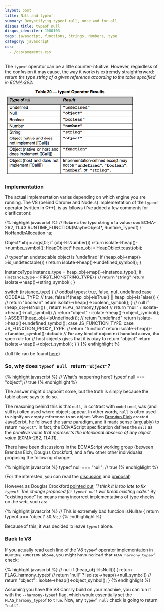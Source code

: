 ```yaml
---
layout: post
title: Null and typeof
summary: Demystifying typeof null, once and for all
disqus_title: typeof_null
disqus_identifer: 1000103
tags: javascript, functions, Strings, Numbers, type
category: javascript
css:
  - /css/pygments.css
---
```


The <code>typeof</code> operator can be a little counter-intuitive.  However, regardless of the confusion it may cause, the way it works is extremely straightforward: *return the type string of a given reference according to the table specified in [ECMA-262](http://www.ecma-international.org/publications/files/ECMA-ST-ARCH/ECMA-262%205th%20edition%20December%202009.pdf)*:

<img src="/images/posts/typeof_table.png" />

### Implementation

The actual implementation varies depending on which engine you are running.  The V8 (behind Chrome and Node.js) implementation of the <code>typeof</code> operator (written in C++), is as follows (I've added a few comments for clarification):

{% highlight javascript %}
// Returns the type string of a value; see ECMA-262, 11.4.3
RUNTIME_FUNCTION(MaybeObject*, Runtime_Typeof) {
  NoHandleAllocation ha;

  Object* obj = args[0];
  if (obj->IsNumber()) return isolate->heap()->number_symbol();
  HeapObject* heap_obj = HeapObject::cast(obj);

  // typeof an undetectable object is 'undefined'
  if (heap_obj->map()->is_undetectable()) {
    return isolate->heap()->undefined_symbol();
  }

  InstanceType instance_type = heap_obj->map()->instance_type();
  if (instance_type < FIRST_NONSTRING_TYPE) {
    // return "string"
    return isolate->heap()->string_symbol();
  }

  switch (instance_type) {
    // oddbal types: true, false, null, undefined
    case ODDBALL_TYPE:
      // true, false
      if (heap_obj->IsTrue() || heap_obj->IsFalse()) {
        // return "boolean"
        return isolate->heap()->boolean_symbol();
      }
      // null
      if (heap_obj->IsNull()) {
        return FLAG_harmony_typeof
            // return "null"
            ? isolate->heap()->null_symbol()
            // return "object"
            : isolate->heap()->object_symbol();
      }
      ASSERT(heap_obj->IsUndefined());
      // return "undefined"
      return isolate->heap()->undefined_symbol();
    case JS_FUNCTION_TYPE:
    case JS_FUNCTION_PROXY_TYPE:
      // return "function"
      return isolate->heap()->function_symbol();
    default:
      // For any kind of object not handled above, the spec rule for
      // host objects gives that it is okay to return "object"
      return isolate->heap()->object_symbol();
  }
}
{% endhighlight %}

(full file can be found <a href="http://code.google.com/searchframe#W9JxUuHYyMg/trunk/src/runtime.cc&q=typeof%20null%20package:v8%5C.googlecode%5C.com">here</a>)

### So, why does <code>typeof null </code> return <code>"object"</code>?

{% highlight javascript %}
// What's happening here?
typeof null === "object"; // true
{% endhighlight %}

The answer might disappoint some, but the truth is simply because the table above says to do so.

The reasoning behind this is that <code>null</code>, in contrast with <code>undefined</code>, was (and still is) often used where objects appear.  In other words, <code>null</code> is often used to signify an empty reference to an object. When [Brendan Eich](http://en.wikipedia.org/wiki/Brendan_Eich) created JavaScript, he followed the same paradigm, and it made sense (arguably) to return <code>"object"</code>.  In fact, the ECMAScript specification defines the <code>null</code> as the *primitive value that represents the intentional absence of any object value* (ECMA-262, 11.4.11).

There have been discussions in the ECMAScript working group (between Brendan Eich, Douglas Crockford, and a few other other individuals) proposing the following change:

{% highlight javascript %}
typeof null === "null"; // true
{% endhighlight %}

(For the interested, you can read the [discussion](http://wiki.ecmascript.org/doku.php?id=discussion:typeof) and [proposal](http://wiki.ecmascript.org/doku.php?id=proposals:typeof))

However, as Douglas Crockford [pointed out](http://wiki.ecmascript.org/doku.php?id=proposals:typeof), *"I think it is too late to fix <code>typeof</code>. The change proposed for <code>typeof null</code> will break existing code."*  By "existing code" he means many incorrect implementations of type checks on the web, such as:

{% highlight javascript %}
// This is extremely bad
function isNull(a) {
  return typeof a == 'object' && !a;
}
{% endhighlight %}

Because of this, it was decided to leave <code>typeof</code> alone.

### Back to V8

If you actually read each line of the V8 <code>typeof</code> operator implementation in <code>RUNTIME_FUNCTION</code> above, you might have noticed that <code>FLAG_harmony_typeof</code> check:

{% highlight javascript %}
// null
if (heap_obj->IsNull()) {
  return FLAG_harmony_typeof
      // return "null"
      ? isolate->heap()->null_symbol()
      // return "object"
      : isolate->heap()->object_symbol();
}
{% endhighlight %}

Assuming you have the V8 Canary build on your machine, you can run it with the <code>--harmony-typeof</code> flag, which would essentially set the <code>FLAG_harmony_typeof</code> to <code>true</code>.  Now, any <code>typeof null</code> check is going to return <code>"null"</code>.